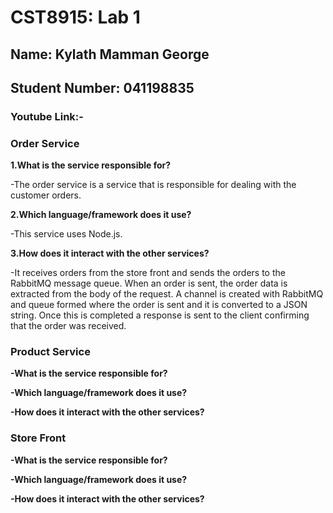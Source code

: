 # CST8915: Lab 1

## Name: Kylath Mamman George

## Student Number: 041198835

### Youtube Link:-

### Order Service

**1.What is the service responsible for?**

-The order service is a service that is responsible for dealing with the customer orders.

**2.Which language/framework does it use?**

-This service uses Node.js.

**3.How does it interact with the other services?**

-It receives orders from the store front and sends the orders to the RabbitMQ message queue. When an order is sent, the order data is extracted from the body of the request. A channel is created with RabbitMQ and queue formed where the order is sent and it is converted to a JSON string. Once this is completed a response is sent to the client confirming that the order was received.

### Product Service

**-What is the service responsible for?**
   
**-Which language/framework does it use?**

**-How does it interact with the other services?**

### Store Front

**-What is the service responsible for?**

**-Which language/framework does it use?**

**-How does it interact with the other services?**
